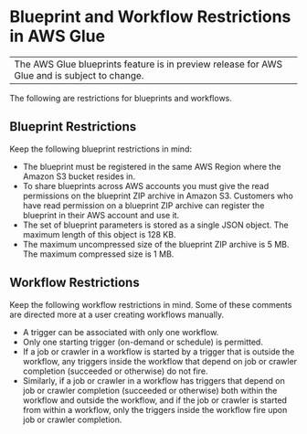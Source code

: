 # Blueprint and Workflow Restrictions in AWS Glue<a name="blueprint_workflow_restrictions"></a>


|  | 
| --- |
| The AWS Glue blueprints feature is in preview release for AWS Glue and is subject to change\. | 

The following are restrictions for blueprints and workflows\.

## Blueprint Restrictions<a name="bluprint-restrictions"></a>

Keep the following blueprint restrictions in mind:
+ The blueprint must be registered in the same AWS Region where the Amazon S3 bucket resides in\.
+ To share blueprints across AWS accounts you must give the read permissions on the blueprint ZIP archive in Amazon S3\. Customers who have read permission on a blueprint ZIP archive can register the blueprint in their AWS account and use it\. 
+ The set of blueprint parameters is stored as a single JSON object\. The maximum length of this object is 128 KB\.
+ The maximum uncompressed size of the blueprint ZIP archive is 5 MB\. The maximum compressed size is 1 MB\.

## Workflow Restrictions<a name="workflow-restrictions"></a>

Keep the following workflow restrictions in mind\. Some of these comments are directed more at a user creating workflows manually\.
+ A trigger can be associated with only one workflow\.
+ Only one starting trigger \(on\-demand or schedule\) is permitted\.
+ If a job or crawler in a workflow is started by a trigger that is outside the workflow, any triggers inside the workflow that depend on job or crawler completion \(succeeded or otherwise\) do not fire\.
+ Similarly, if a job or crawler in a workflow has triggers that depend on job or crawler completion \(succeeded or otherwise\) both within the workflow and outside the workflow, and if the job or crawler is started from within a workflow, only the triggers inside the workflow fire upon job or crawler completion\.